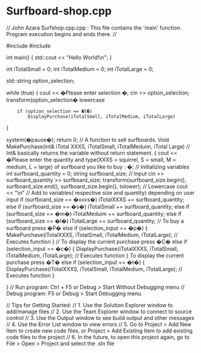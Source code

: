 # Surfboard-shop.cpp
// John Azara Surfshop.cpp.cpp : This file contains the 'main' function. Program execution begins and ends there.
//

#include <iostream>
#include <string>

int main()
{
    std::cout << "Hello World!\n";
}

int iTotalSmall = 0;
int iTotalMedium = 0;
int iTotalLarge = 0;

std::string option_selection;

   while (true)
{
    cout << �Please enter selection �;
    cin >> option_selection;
    transform(option_selection� lowercase

        if (option_selection == �t�)
            DisplayPurchase(iTotalSmall, iTotalMedium, iTotalLarge)
}

system(�pause�);
return 0;
// A function to sell surfboards.
Void MakePurchase(int& iTotal XXXS, iTotalSmall, iTotalMeduim, iTotal Large) // Int& basically returns the variable without return statement.
{
    cout << �Please enter the quantity and type(XXXS = squirrel, S = small, M = medium, L = large) of surfboard you like to buy : �;
    // Initializing variables
    int surfboard_quantity = 0;
    string surfboard_size;
    // Input
    cin >> surfboard_quantity >> surfboard_size;
    transform(surfboard_size.begin(), surfboard_size.end(), surfboard_size.begin(), tolower); // Lowercase
    cout << "\n"
        // Add to variables( respective size and quantity) depending on user input
        if (surfboard_size == �xxxs�)
            iTotalXXXS += surfboard_quantity;
        else if (surfboard_size == �s�)
            iTotalSmall += surfboard_quantity;
        else if (surfboard_size == �m�)
            iTotalMeduim += surfboard_quantity;
        else if (surfboard_size == �l�)
            iTotalLarge += surfboard_quantity;
    // To buy a surfboard press �P�
        else if (selection_input == �p�)
        {
            MakePurchase(iTotalXXXS, iTotalSmall, iTotalMedium, iTotalLarge); // Executes function
        }
    // To display the current purchase press �C�
        else if (selection_input == �c�)
    {
        DisplayPurchase(iTotalXXXS, iTotalSmall, iTotalMedium, iTotalLarge); // Executes function
    }
    To display the current purchase press �T�
        else if (selection_input == �t�)
        {
            DisplayPurchase(iTotalXXXS, iTotalSmall, iTotalMedium, iTotalLarge); // Executes function
        }



}
// Run program: Ctrl + F5 or Debug > Start Without Debugging menu
// Debug program: F5 or Debug > Start Debugging menu

// Tips for Getting Started: 
//   1. Use the Solution Explorer window to add/manage files
//   2. Use the Team Explorer window to connect to source control
//   3. Use the Output window to see build output and other messages
//   4. Use the Error List window to view errors
//   5. Go to Project > Add New Item to create new code files, or Project > Add Existing Item to add existing code files to the project
//   6. In the future, to open this project again, go to File > Open > Project and select the .sln file
